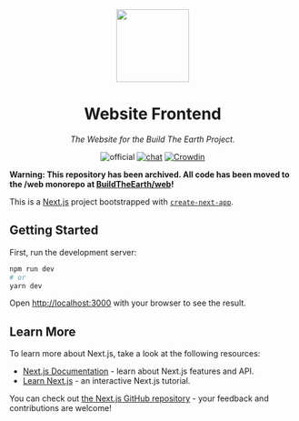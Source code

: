 <!-- markdownlint-disable -->
<div align="center">

<img width="128" src="https://buildtheearth.net/assets/img/site-logo-animated.gif" />

# Website Frontend


_The Website for the Build The Earth Project._

![official](https://go.buildtheearth.net/official-shield)
[![chat](https://img.shields.io/discord/706317564904472627.svg?color=768AD4&label=discord&logo=https%3A%2F%2Fdiscordapp.com%2Fassets%2F8c9701b98ad4372b58f13fd9f65f966e.svg)](https://discord.gg/buildtheearth)
[![Crowdin](https://badges.crowdin.net/buildtheearth-website/localized.svg)](https://crowdin.com/project/buildtheearth-website)

</div>
<!-- markdownlint-restore -->


**Warning: This repository has been archived. All code has been moved to the /web monorepo at [BuildTheEarth/web](https://github.com/BuildTheEarth/web)!**

This is a [Next.js](https://nextjs.org/) project bootstrapped with [`create-next-app`](https://github.com/vercel/next.js/tree/canary/packages/create-next-app).

## Getting Started

First, run the development server:

```bash
npm run dev
# or
yarn dev
```

Open [http://localhost:3000](http://localhost:3000) with your browser to see the result.

## Learn More

To learn more about Next.js, take a look at the following resources:

- [Next.js Documentation](https://nextjs.org/docs) - learn about Next.js features and API.
- [Learn Next.js](https://nextjs.org/learn) - an interactive Next.js tutorial.

You can check out [the Next.js GitHub repository](https://github.com/vercel/next.js/) - your feedback and contributions are welcome!
